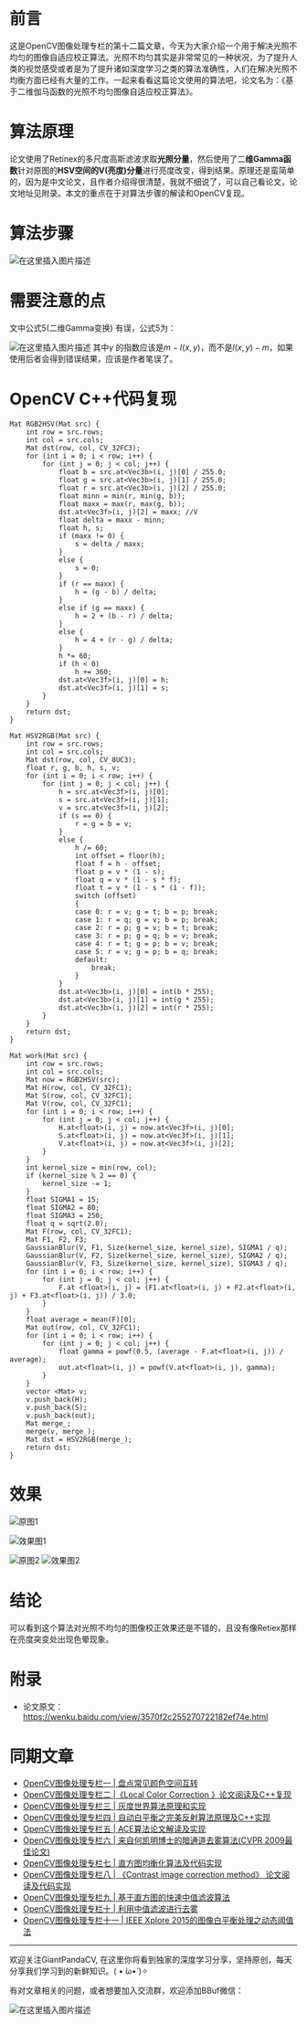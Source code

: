 # 前言
这是OpenCV图像处理专栏的第十二篇文章，今天为大家介绍一个用于解决光照不均匀的图像自适应校正算法。光照不均匀其实是非常常见的一种状况，为了提升人类的视觉感受或者是为了提升诸如深度学习之类的算法准确性，人们在解决光照不均衡方面已经有大量的工作。一起来看看这篇论文使用的算法吧，论文名为：《基于二维伽马函数的光照不均匀图像自适应校正算法》。

# 算法原理
论文使用了Retinex的多尺度高斯滤波求取**光照分量**，然后使用了二**维Gamma函数**针对原图的**HSV空间的V(亮度)分量**进行亮度改变，得到结果。原理还是蛮简单的，因为是中文论文，且作者介绍得很清楚，我就不细说了，可以自己看论文，论文地址见附录。本文的重点在于对算法步骤的解读和OpenCV复现。

# 算法步骤
![在这里插入图片描述](https://img-blog.csdnimg.cn/20190315105109777.png?x-oss-process=image/watermark,type_ZmFuZ3poZW5naGVpdGk,shadow_10,text_aHR0cHM6Ly9ibG9nLmNzZG4ubmV0L2p1c3Rfc29ydA==,size_16,color_FFFFFF,t_70) 
# 需要注意的点
文中公式5(二维Gamma变换) 有误，公式5为：

![在这里插入图片描述](https://img-blog.csdnimg.cn/2020020319173958.png?x-oss-process=image/watermark,type_ZmFuZ3poZW5naGVpdGk,shadow_10,text_aHR0cHM6Ly9ibG9nLmNzZG4ubmV0L2p1c3Rfc29ydA==,size_16,color_FFFFFF,t_70)
其中$\gamma$ 的指数应该是$m-I(x,y)$，而不是$I(x,y)-m$，如果使用后者会得到错误结果，应该是作者笔误了。

# OpenCV C++代码复现

```
Mat RGB2HSV(Mat src) {
	int row = src.rows;
	int col = src.cols;
	Mat dst(row, col, CV_32FC3);
	for (int i = 0; i < row; i++) {
		for (int j = 0; j < col; j++) {
			float b = src.at<Vec3b>(i, j)[0] / 255.0;
			float g = src.at<Vec3b>(i, j)[1] / 255.0;
			float r = src.at<Vec3b>(i, j)[2] / 255.0;
			float minn = min(r, min(g, b));
			float maxx = max(r, max(g, b));
			dst.at<Vec3f>(i, j)[2] = maxx; //V
			float delta = maxx - minn;
			float h, s;
			if (maxx != 0) {
				s = delta / maxx;
			}
			else {
				s = 0;
			}
			if (r == maxx) {
				h = (g - b) / delta;
			}
			else if (g == maxx) {
				h = 2 + (b - r) / delta;
			}
			else {
				h = 4 + (r - g) / delta;
			}
			h *= 60;
			if (h < 0)
				h += 360;
			dst.at<Vec3f>(i, j)[0] = h;
			dst.at<Vec3f>(i, j)[1] = s;
		}
	}
	return dst;
}

Mat HSV2RGB(Mat src) {
	int row = src.rows;
	int col = src.cols;
	Mat dst(row, col, CV_8UC3);
	float r, g, b, h, s, v;
	for (int i = 0; i < row; i++) {
		for (int j = 0; j < col; j++) {
			h = src.at<Vec3f>(i, j)[0];
			s = src.at<Vec3f>(i, j)[1];
			v = src.at<Vec3f>(i, j)[2];
			if (s == 0) {
				r = g = b = v;
			}
			else {
				h /= 60;
				int offset = floor(h);
				float f = h - offset;
				float p = v * (1 - s);
				float q = v * (1 - s * f);
				float t = v * (1 - s * (1 - f));
				switch (offset)
				{
				case 0: r = v; g = t; b = p; break;
				case 1: r = q; g = v; b = p; break;
				case 2: r = p; g = v; b = t; break;
				case 3: r = p; g = q; b = v; break;
				case 4: r = t; g = p; b = v; break;
				case 5: r = v; g = p; b = q; break;
				default:
					break;
				}
			}
			dst.at<Vec3b>(i, j)[0] = int(b * 255);
			dst.at<Vec3b>(i, j)[1] = int(g * 255);
			dst.at<Vec3b>(i, j)[2] = int(r * 255);
		}
	}
	return dst;
}

Mat work(Mat src) {
	int row = src.rows;
	int col = src.cols;
	Mat now = RGB2HSV(src);
	Mat H(row, col, CV_32FC1);
	Mat S(row, col, CV_32FC1);
	Mat V(row, col, CV_32FC1);
	for (int i = 0; i < row; i++) {
		for (int j = 0; j < col; j++) {
			H.at<float>(i, j) = now.at<Vec3f>(i, j)[0];
			S.at<float>(i, j) = now.at<Vec3f>(i, j)[1];
			V.at<float>(i, j) = now.at<Vec3f>(i, j)[2];
		}
	}
	int kernel_size = min(row, col);
	if (kernel_size % 2 == 0) {
		kernel_size -= 1;
	}
	float SIGMA1 = 15;
	float SIGMA2 = 80;
	float SIGMA3 = 250;
	float q = sqrt(2.0);
	Mat F(row, col, CV_32FC1);
	Mat F1, F2, F3;
	GaussianBlur(V, F1, Size(kernel_size, kernel_size), SIGMA1 / q);
	GaussianBlur(V, F2, Size(kernel_size, kernel_size), SIGMA2 / q);
	GaussianBlur(V, F3, Size(kernel_size, kernel_size), SIGMA3 / q);
	for (int i = 0; i < row; i++) {
		for (int j = 0; j < col; j++) {
			F.at <float>(i, j) = (F1.at<float>(i, j) + F2.at<float>(i, j) + F3.at<float>(i, j)) / 3.0;
		}
	}
	float average = mean(F)[0];
	Mat out(row, col, CV_32FC1);
	for (int i = 0; i < row; i++) {
		for (int j = 0; j < col; j++) {
			float gamma = powf(0.5, (average - F.at<float>(i, j)) / average);
			out.at<float>(i, j) = powf(V.at<float>(i, j), gamma);
		}
	}
	vector <Mat> v;
	v.push_back(H);
	v.push_back(S);
	v.push_back(out);
	Mat merge_;
	merge(v, merge_);
	Mat dst = HSV2RGB(merge_);
	return dst;
}
```

# 效果


![原图1](https://img-blog.csdnimg.cn/20190315110434546.jpg?x-oss-process=image/watermark,type_ZmFuZ3poZW5naGVpdGk,shadow_10,text_aHR0cHM6Ly9ibG9nLmNzZG4ubmV0L2p1c3Rfc29ydA==,size_16,color_FFFFFF,t_70)

![效果图1](https://img-blog.csdnimg.cn/2019031511054243.jpg?x-oss-process=image/watermark,type_ZmFuZ3poZW5naGVpdGk,shadow_10,text_aHR0cHM6Ly9ibG9nLmNzZG4ubmV0L2p1c3Rfc29ydA==,size_16,color_FFFFFF,t_70)

![原图2](https://img-blog.csdnimg.cn/20190315110557148.jpg?x-oss-process=image/watermark,type_ZmFuZ3poZW5naGVpdGk,shadow_10,text_aHR0cHM6Ly9ibG9nLmNzZG4ubmV0L2p1c3Rfc29ydA==,size_16,color_FFFFFF,t_70)
![效果图2](https://img-blog.csdnimg.cn/20190315110633745.jpg?x-oss-process=image/watermark,type_ZmFuZ3poZW5naGVpdGk,shadow_10,text_aHR0cHM6Ly9ibG9nLmNzZG4ubmV0L2p1c3Rfc29ydA==,size_16,color_FFFFFF,t_70)
# 结论
可以看到这个算法对光照不均匀的图像校正效果还是不错的，且没有像Retiex那样在亮度突变处出现色晕现象。

# 附录
- 论文原文：https://wenku.baidu.com/view/3570f2c255270722182ef74e.html 

# 同期文章
- [OpenCV图像处理专栏一 | 盘点常见颜色空间互转](https://mp.weixin.qq.com/s/c_7cdSmqkr8tXMXDORSA-Q)
- [OpenCV图像处理专栏二 |《Local Color Correction 》论文阅读及C++复现](https://mp.weixin.qq.com/s/z7tIiD0wLikcjFwtwZaV8w)
- [OpenCV图像处理专栏三 | 灰度世界算法原理和实现](https://mp.weixin.qq.com/s/aiVIci0NQVyUTJ7V8ElH3g)
- [OpenCV图像处理专栏四 | 自动白平衡之完美反射算法原理及C++实现](https://mp.weixin.qq.com/s/AVHB9cC-FJwD4SKUQ51-YA)
- [OpenCV图像处理专栏五 | ACE算法论文解读及实现](https://mp.weixin.qq.com/s/aPi7haF7eTDabbYi4c75cA)
- [OpenCV图像处理专栏六 | 来自何凯明博士的暗通道去雾算法(CVPR 2009最佳论文)](https://mp.weixin.qq.com/s/PCvTDqEt53voZFij9jNWKQ)
- [OpenCV图像处理专栏七 | 直方图均衡化算法及代码实现](https://mp.weixin.qq.com/s/tWqjYd0YXwv6cAVVQdR4wA)
- [OpenCV图像处理专栏八 | 《Contrast image correction method》 论文阅读及代码实现](https://mp.weixin.qq.com/s/ZO_KE6MrQ0yvTm2xsy5bOA)
- [OpenCV图像处理专栏九 | 基于直方图的快速中值滤波算法](https://mp.weixin.qq.com/s/C-e-uUQSIbHSQRRaNFXgbA)
- [OpenCV图像处理专栏十 | 利用中值滤波进行去雾](https://mp.weixin.qq.com/s/gxyShyUR_UWL1QnOb6y9Pg)
- [OpenCV图像处理专栏十一 | IEEE Xplore 2015的图像白平衡处理之动态阈值法](https://mp.weixin.qq.com/s/4kOs2YmOk5PlKv4zlU5vuQ)

---------------------------------------------------------------------------

欢迎关注GiantPandaCV, 在这里你将看到独家的深度学习分享，坚持原创，每天分享我们学习到的新鲜知识。( • ̀ω•́ )✧

有对文章相关的问题，或者想要加入交流群，欢迎添加BBuf微信：

![在这里插入图片描述](https://img-blog.csdnimg.cn/20200110234905879.png?x-oss-process=image/watermark,type_ZmFuZ3poZW5naGVpdGk,shadow_10,text_aHR0cHM6Ly9ibG9nLmNzZG4ubmV0L2p1c3Rfc29ydA==,size_16,color_FFFFFF,t_70)